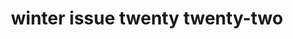 ---
title: winter issue twenty twenty-two
meta: winter 2022
link: https://issuu.com/rhhspyglass2022/docs/winter_issue_final-compressed
img: images/2022-winter/IMG_1853.jpg
alt: winter 2022
color: "#5c473e"
issue: true
---